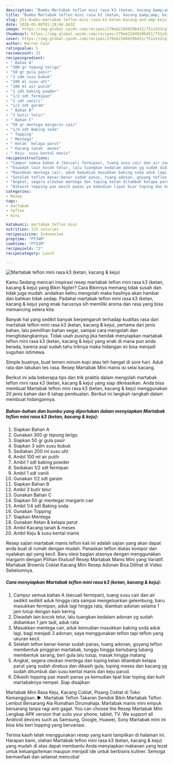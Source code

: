 ```yaml
---
description: "Bumbu Martabak teflon mini rasa k3 (ketan, kacang &amp;amp; keju) | Bahan Membuat Martabak teflon mini rasa k3 (ketan, kacang &amp;amp; keju) Yang Paling Enak"
title: "Bumbu Martabak teflon mini rasa k3 (ketan, kacang &amp;amp; keju) | Bahan Membuat Martabak teflon mini rasa k3 (ketan, kacang &amp;amp; keju) Yang Paling Enak"
slug: 251-bumbu-martabak-teflon-mini-rasa-k3-ketan-kacang-and-amp-keju-bahan-membuat-martabak-teflon-mini-rasa-k3-ketan-kacang-and-amp-keju-yang-paling-enak
date: 2020-05-08T01:29:04.843Z
image: https://img-global.cpcdn.com/recipes/279eb2184929b451/751x532cq70/martabak-teflon-mini-rasa-k3-ketan-kacang-keju-foto-resep-utama.jpg
thumbnail: https://img-global.cpcdn.com/recipes/279eb2184929b451/751x532cq70/martabak-teflon-mini-rasa-k3-ketan-kacang-keju-foto-resep-utama.jpg
cover: https://img-global.cpcdn.com/recipes/279eb2184929b451/751x532cq70/martabak-teflon-mini-rasa-k3-ketan-kacang-keju-foto-resep-utama.jpg
author: Warren Cain
ratingvalue: 5
reviewcount: 15
recipeingredient:
- " Bahan A"
- "300 gr tepung terigu"
- "50 gr gula pasir"
- "3 sdm susu bubuk"
- "200 ml susu uht"
- "100 ml air putih"
- "1 sdt baking powder"
- "1/2 sdt fermipan"
- "1 sdt vanili"
- "1/2 sdt garam"
- " Bahan B"
- "3 butir telur"
- " Bahan C"
- "50 gr mentega margarin cair"
- "1/4 sdt Baking soda"
- " Topping"
- " Mentega"
- " Ketan  kelapa parut"
- " Kacang tanah  meses"
- " Keju  susu kental manis"
recipeinstructions:
- "Campur semua bahan A (kecuali fermipan), tuang susu cair dan air sedikit sedikit aduk hingga rata sampai mengeluarkan gelembung, baru masukkan fermipan, aduk lagi hingga rata, diamkan adonan selama 1 jam tutup dengan kain kering"
- "Diwadah lain kocok telur, lalu tuangkan kedalam adonan yg sudah didiamkan 1 jam tadi, aduk rata"
- "Masukkan mentega cair, aduk kemudian masukkan baking soda aduk lagi. bagi menjadi 3 adonan, saya menggunakan teflon tapi teflon yang ukuran kecil."
- "Setelah teflon benar-benar sudah panas, tuang adonan, goyang teflon membentuk pinggiran martabak, tunggu hingga berlubang lubang membentuk sarang, beri gula lalu tutup, masak hingga matang"
- "Angkat, segera oleskan mentega dan toping ketan ditambah kelapa parut yang sudah direbus dan dikasih gula, toping meses dan kacang yg sudah ditumbuk dan susu kental manis dan keju parud."
- "Dikasih topping pas masih panas ya kemudian lipat biar toping dan kulit martabaknya nempel. Siap disajikan"
categories:
- Resep
tags:
- martabak
- teflon
- mini

katakunci: martabak teflon mini 
nutrition: 123 calories
recipecuisine: Indonesian
preptime: "PT34M"
cooktime: "PT31M"
recipeyield: "2"
recipecategory: Lunch

---
```



![Martabak teflon mini rasa k3 (ketan, kacang &amp; keju)](https://img-global.cpcdn.com/recipes/279eb2184929b451/751x532cq70/martabak-teflon-mini-rasa-k3-ketan-kacang-keju-foto-resep-utama.jpg)

Kamu Sedang mencari inspirasi resep martabak teflon mini rasa k3 (ketan, kacang &amp; keju) yang Bikin Ngiler? Cara Bikinnya memang tidak susah dan tidak juga mudah. andaikan keliru mengolah maka hasilnya akan hambar dan bahkan tidak sedap. Padahal martabak teflon mini rasa k3 (ketan, kacang &amp; keju) yang enak harusnya sih memiliki aroma dan rasa yang bisa memancing selera kita.

Banyak hal yang sedikit banyak berpengaruh terhadap kualitas rasa dari martabak teflon mini rasa k3 (ketan, kacang &amp; keju), pertama dari jenis bahan, lalu pemilihan bahan segar, sampai cara mengolah dan menghidangkannya. Tidak usah pusing jika hendak menyiapkan martabak teflon mini rasa k3 (ketan, kacang &amp; keju) yang enak di mana pun anda berada, karena asal sudah tahu triknya maka hidangan ini bisa menjadi suguhan istimewa.

Simple buatnya, buat temen minum kopi atau teh hangat di sore hari. Aduk rata dan lakukan tes rasa. Resep Martabak Mini manis isi selai kacang.


Berikut ini ada beberapa tips dan trik praktis dalam mengolah martabak teflon mini rasa k3 (ketan, kacang &amp; keju) yang siap dikreasikan. Anda bisa membuat Martabak teflon mini rasa k3 (ketan, kacang &amp; keju) menggunakan 20 jenis bahan dan 6 tahap pembuatan. Berikut ini langkah-langkah dalam membuat hidangannya.

<!--inarticleads1-->

##### Bahan-bahan dan bumbu yang diperlukan dalam menyiapkan Martabak teflon mini rasa k3 (ketan, kacang &amp; keju):

1. Siapkan  Bahan A
1. Gunakan 300 gr tepung terigu
1. Siapkan 50 gr gula pasir
1. Siapkan 3 sdm susu bubuk
1. Sediakan 200 ml susu uht
1. Ambil 100 ml air putih
1. Ambil 1 sdt baking powder
1. Sediakan 1/2 sdt fermipan
1. Ambil 1 sdt vanili
1. Gunakan 1/2 sdt garam
1. Siapkan  Bahan B
1. Ambil 3 butir telur
1. Gunakan  Bahan C
1. Siapkan 50 gr mentega/ margarin cair
1. Ambil 1/4 sdt Baking soda
1. Gunakan  Topping
1. Siapkan  Mentega
1. Gunakan  Ketan &amp; kelapa parut
1. Ambil  Kacang tanah &amp; meses
1. Ambil  Keju &amp; susu kental manis


Resep sajian martabak manis teflon kali ini adalah sajian yang akan dapat anda buat di rumah dengan mudah. Panaskan teflon diatas kompor dan nyalakan api yang kecil. Baru olesi bagian atasnya dengan menggunakan margarin dengan Pilihan Ekslusif Resep Martabak Manis Mini yang Variatif. Martabak Brownis Coklat Kacang Mini Resep Adonan Bisa Dilihat di Video Sebelumnya. 

<!--inarticleads2-->

##### Cara menyiapkan Martabak teflon mini rasa k3 (ketan, kacang &amp; keju):

1. Campur semua bahan A (kecuali fermipan), tuang susu cair dan air sedikit sedikit aduk hingga rata sampai mengeluarkan gelembung, baru masukkan fermipan, aduk lagi hingga rata, diamkan adonan selama 1 jam tutup dengan kain kering
1. Diwadah lain kocok telur, lalu tuangkan kedalam adonan yg sudah didiamkan 1 jam tadi, aduk rata
1. Masukkan mentega cair, aduk kemudian masukkan baking soda aduk lagi. bagi menjadi 3 adonan, saya menggunakan teflon tapi teflon yang ukuran kecil.
1. Setelah teflon benar-benar sudah panas, tuang adonan, goyang teflon membentuk pinggiran martabak, tunggu hingga berlubang lubang membentuk sarang, beri gula lalu tutup, masak hingga matang
1. Angkat, segera oleskan mentega dan toping ketan ditambah kelapa parut yang sudah direbus dan dikasih gula, toping meses dan kacang yg sudah ditumbuk dan susu kental manis dan keju parud.
1. Dikasih topping pas masih panas ya kemudian lipat biar toping dan kulit martabaknya nempel. Siap disajikan


Martabak Mini Rasa Keju, Kacang Coklat, Pisang Coklat di Toko Kemanggisan. ►. Martabak Teflon Takaran Sendok Bikin Martabak Teflon Lembut Bersarang Ala Rumahan Dirumahaja. Martabak manis mini empuk bersarang tanpa ragi anti gagal. You can choose the Resep Martabak Mini Lengkap APK version that suits your phone, tablet, TV. We support all Android devices such as Samsung, Google, Huawei, Sony Martabak mini ini bisa kita beri topping yang bervariasi. 

Terima kasih telah menggunakan resep yang kami tampilkan di halaman ini. Harapan kami, olahan Martabak teflon mini rasa k3 (ketan, kacang &amp; keju) yang mudah di atas dapat membantu Anda menyiapkan makanan yang lezat untuk keluarga/teman maupun menjadi ide untuk berbisnis kuliner. Semoga bermanfaat dan selamat mencoba!
